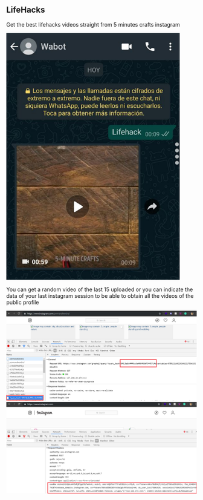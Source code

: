 ## LifeHacks

Get the best lifehacks videos straight from 5 minutes crafts instagram

![image](./image.png)

You can get a random video of the last 15 uploaded or you can indicate the data of your last instagram session to be able to obtain all the videos of the public profile

![image](./image2.png)
![image](./image3.png)